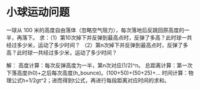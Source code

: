 # 小球运动问题
一球从 100 米的高度自由落体（忽略空气阻力），每次落地后反跳回原高度的一半，再落下。
    求：（1）第10次掉下并反弹到最高点时，反弹了多高？此时球一共经过多少米，运动了多少时间？ 
    （2）第n次掉下并反弹到最高点时，反弹了多高？此时球一共经过多少米，运动了多少时间？

解：
高度计算：每次反弹高度为一半，第n次对应(1/2)^n。
总距离计算：第一次下落高度(h0)+之后每次高度(h_bounce)。(100+50)+(50+25)+...
时间计算：物理公式h=1/2gt^2；进而得到t公式，再进行每段距离对应时间的求和。
